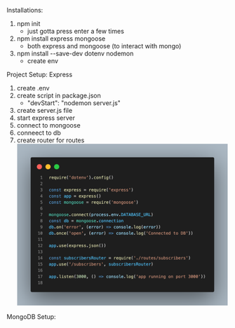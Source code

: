 Installations:

1. npm init
    - just gotta press enter a few times
2. npm install express mongoose
    - both express and mongoose (to interact with mongo)
3. npm install --save-dev dotenv nodemon
    - create env



Project Setup:  Express
1. create .env
2. create script in package.json
    -  "devStart": "nodemon server.js"
3. create server.js file
4. start express server
5. connect to mongoose
6. conneect to db
7. create router for routes
![image](./ExpressMongo%20Setup.png)


MongoDB Setup:
